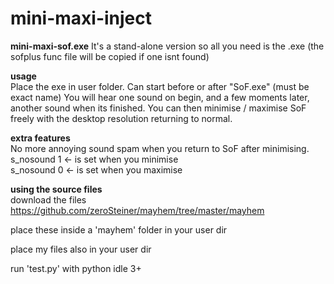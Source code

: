 # mini-maxi-inject
**mini-maxi-sof.exe**
It's a stand-alone version so all you need is the .exe (the sofplus func file will be copied if one isnt found)

__usage__    
Place the exe in user folder. Can start before or after "SoF.exe" (must be exact name) You will hear one sound on begin, and a few moments later, another sound when its finished. You can then minimise / maximise SoF freely with the desktop resolution returning to normal.

__extra features__  
No more annoying sound spam when you return to SoF after minimising.  
s_nosound 1 <- is set when you minimise  
s_nosound 0 <- is set when you maximise   


__using the source files__  
download the files https://github.com/zeroSteiner/mayhem/tree/master/mayhem

place these inside a 'mayhem' folder in your user dir

place my files also in your user dir

run 'test.py' with python idle 3+
